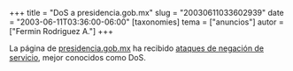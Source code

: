 +++
title = "DoS a presidencia.gob.mx"
slug = "20030611033602939"
date = "2003-06-11T03:36:00-06:00"
[taxonomies]
tema = ["anuncios"]
autor = ["Fermin Rodriguez A."]
+++

La página de [presidencia.gob.mx](http://presidencia.gob.mx) ha recibido
[ataques de negación de
servicio](http://www.reforma.com/tecnologia/articulo/301633/), mejor
conocidos como DoS.
